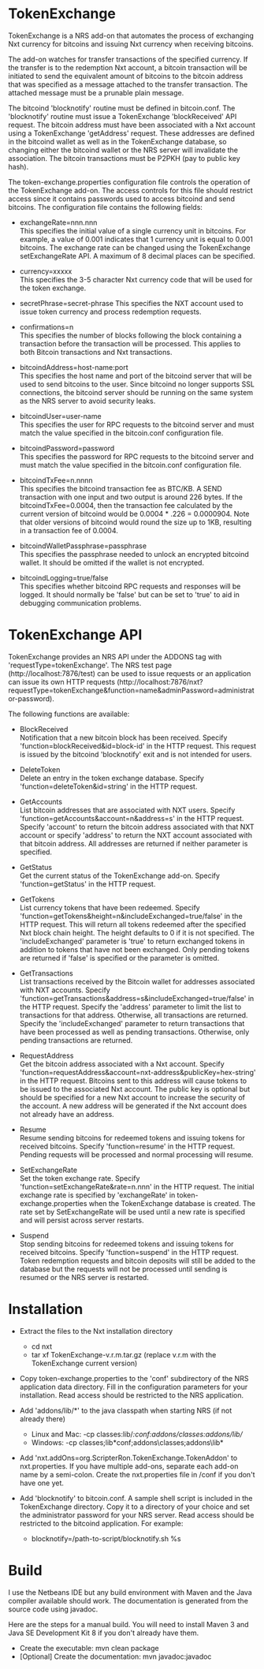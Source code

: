 TokenExchange
=============

TokenExchange is a NRS add-on that automates the process of exchanging Nxt currency for bitcoins and issuing Nxt currency when receiving bitcoins.  

The add-on watches for transfer transactions of the specified currency.  If the transfer is to the redemption Nxt account, a bitcoin transaction will be initiated to send the equivalent amount of bitcoins to the bitcoin address that was specified as a message attached to the transfer transaction.  The attached message must be a prunable plain message.

The bitcoind 'blocknotify' routine must be defined in bitcoin.conf.  The 'blocknotify' routine must issue a TokenExchange 'blockReceived' API request.  The bitcoin address must have been associated with a Nxt account using a TokenExchange 'getAddress' request.  These addresses are defined in the bitcoind wallet as well as in the TokenExchange database, so changing either the bitcoind wallet or the NRS server will invalidate the association.  The bitcoin transactions must be P2PKH (pay to public key hash).

The token-exchange.properties configuration file controls the operation of the TokenExchange add-on.  The access controls for this file should restrict access since it contains passwords used to access bitcoind and send bitcoins.  The configuration file contains the following fields:    

- exchangeRate=nnn.nnn    
    This specifies the initial value of a single currency unit in bitcoins.  For example, a value of 0.001 indicates that 1 currency unit is equal to 0.001 bitcoins.  The exchange rate can be changed using the TokenExchange setExchangeRate API.  A maximum of 8 decimal places can be specified.
 
- currency=xxxxx    
    This specifies the 3-5 character Nxt currency code that will be used for the token exchange.

- secretPhrase=secret-phrase
    This specifies the NXT account used to issue token currency and process redemption requests.
    
- confirmations=n    
    This specifies the number of blocks following the block containing a transaction before the transaction will be processed.  This applies to both Bitcoin transactions and Nxt transactions.
    
- bitcoindAddress=host-name:port    
    This specifies the host name and port of the bitcoind server that will be used to send bitcoins to the user.  Since bitcoind no longer supports SSL connections, the bitcoind server should be running on the same system as the NRS server to avoid security leaks.
    
- bitcoindUser=user-name   
    This specifies the user for RPC requests to the bitcoind server and must match the value specified in the bitcoin.conf configuration file.
    
- bitcoindPassword=password    
    This specifies the password for RPC requests to the bitcoind server and must match the value specified in the bitcoin.conf configuration file.
    
- bitcoindTxFee=n.nnnn    
    This specifies the bitcoind transaction fee as BTC/KB.  A SEND transaction with one input and two output is around 226 bytes.  If the bitcoindTxFee=0.0004, then the transaction fee calculated by the current version of bitcoind would be 0.0004 * .226 = 0.0000904.  Note that older versions of bitcoind would round the size up to 1KB, resulting in a transaction fee of 0.0004.
    
- bitcoindWalletPassphrase=passphrase    
    This specifies the passphrase needed to unlock an encrypted bitcoind wallet.  It should be omitted if the wallet is not encrypted.
    
- bitcoindLogging=true/false    
    This specifies whether bitcoind RPC requests and responses will be logged.  It should normally be 'false' but can be set to 'true' to aid in debugging communication problems.


TokenExchange API
=================

TokenExchange provides an NRS API under the ADDONS tag with 'requestType=tokenExchange'.  The NRS test page (http://localhost:7876/test) can be used to issue requests or an application can issue its own HTTP requests (http://localhost:7876/nxt?requestType=tokenExchange&function=name&adminPassword=administrator-password).

The following functions are available:
  
  - BlockReceived    
    Notification that a new bitcoin block has been received.  Specify 'function=blockReceived&id=block-id' in the HTTP request.  This request is issued by the bitcoind 'blocknotify' exit and is not intended for users.
  
  - DeleteToken    
    Delete an entry in the token exchange database.  Specify 'function=deleteToken&id=string' in the HTTP request.
  
  - GetAccounts    
    List bitcoin addresses that are associated with NXT users. Specify 'function=getAccounts&account=n&address=s' in the HTTP request.  Specify 'account' to return the bitcoin address associated with that NXT account or specify 'address' to return the NXT account associated with that bitcoin address.  All addresses are returned if neither parameter is specified.

  - GetStatus    
    Get the current status of the TokenExchange add-on.  Specify 'function=getStatus' in the HTTP request.
  
  - GetTokens    
    List currency tokens that have been redeemed.  Specify 'function=getTokens&height=n&includeExchanged=true/false' in the HTTP request.  This will return all tokens redeemed after the specified Nxt block chain height.  The height defaults to 0 if it is not specified.  The 'includeExchanged' parameter is 'true' to return exchanged tokens in addition to tokens that have not been exchanged.  Only pending tokens are returned if 'false' is specified or the parameter is omitted.
  
  - GetTransactions    
    List transactions received by the Bitcoin wallet for addresses associated with NXT accounts.  Specify 'function=getTransactions&address=s&includeExchanged=true/false' in the HTTP request.  Specify the 'address' parameter to limit the list to transactions for that address.  Otherwise, all transactions are returned.  Specify the 'includeExchanged' parameter to return transactions that have been processed as well as pending transactions.  Otherwise, only pending transactions are returned.
  
  - RequestAddress    
    Get the bitcoin address associated with a Nxt account.  Specify  'function=requestAddress&account=nxt-address&publicKey=hex-string' in the HTTP request.  Bitcoins sent to this address will cause tokens to be issued to the associated Nxt account.  The public key is optional but should be specified for a new Nxt account to increase the security of the account.  A new address will be generated if the Nxt account does not already have an address.
  
  - Resume    
    Resume sending bitcoins for redeemed tokens and issuing tokens for received bitcoins.  Specify 'function=resume' in the HTTP request.  Pending requests will be processed and normal processing will resume.
  
  - SetExchangeRate     
    Set the token exchange rate.  Specify 'function=setExchangeRate&rate=n.nnn' in the HTTP request.  The initial exchange rate is specified by 'exchangeRate' in token-exchange.properties when the TokenExchange database is created.  The rate set by SetExchangeRate will be used until a new rate is specified and will persist across server restarts.
    
  - Suspend    
    Stop sending bitcoins for redeemed tokens and issuing tokens for received bitcoins.  Specify 'function=suspend' in the HTTP request.  Token redemption requests and bitcoin deposits will still be added to the database but the requests will not be processed until sending is resumed or the NRS server is restarted.


    
Installation
============

- Extract the files to the Nxt installation directory    
    - cd nxt    
    - tar xf TokenExchange-v.r.m.tar.gz (replace v.r.m with the TokenExchange current version)    

- Copy token-exchange.properties to the 'conf' subdirectory of the NRS application data directory.  Fill in the configuration parameters for your installation.  Read access should be restricted to the NRS application.

- Add 'addons/lib/*' to the java classpath when starting NRS (if not already there)    
    - Linux and Mac: -cp classes:lib/*:conf:addons/classes:addons/lib/*    
    - Windows: -cp classes;lib\*conf;addons\classes;addons\lib\*    

- Add 'nxt.addOns=org.ScripterRon.TokenExchange.TokenAddon' to nxt.properties. If you have multiple add-ons, separate each add-on name by a semi-colon.  Create the nxt.properties file in <NRS-application-data>/conf if you don't have one yet.

- Add 'blocknotify' to bitcoin.conf.  A sample shell script is included in the TokenExchange directory.  Copy it to a directory of your choice and set the administrator password for your NRS server.  Read access should be restricted to the bitcoind application.  For example:    
    - blocknotify=/path-to-script/blocknotify.sh %s    

    
Build
=====

I use the Netbeans IDE but any build environment with Maven and the Java compiler available should work.  The documentation is generated from the source code using javadoc.

Here are the steps for a manual build.  You will need to install Maven 3 and Java SE Development Kit 8 if you don't already have them.

  - Create the executable: mvn clean package    
  - [Optional] Create the documentation: mvn javadoc:javadoc    
